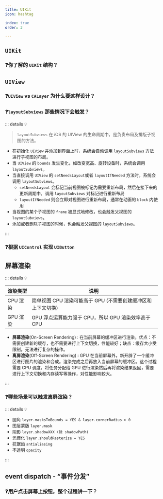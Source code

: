 ```yaml
---
title: UIKit
icon: hashtag

index: true
order: 3

---
```


<!-- more -->

## `UIKit`

### ❓你了解的 `UIKit` 结构？

## `UIView`

### ❓`UIView` vs `CALayer` 为什么要这样设计？

### ❓`layoutSubviews` 那些情况下会触发？

::: details 💡

  > `layoutSubviews` 在 iOS 的 UIView 的生命周期中，是负责布局及排版子视图的方法。

  - 在初始化 `UIView` 并添加到界面上时，系统会自动调用 `layoutSubviews` 方法进行子视图的布局。
  - 当 `UIView` 的 `bounds` 发生变化，如改变宽高、旋转设备时，系统会调用 `layoutSubviews`。
  - 当直接调用 `UIView` 的 `setNeedsLayout`或者 `layoutIfNeeded` 方法时，系统会调用 `layoutSubviews`。
    * `setNeedsLayout` 会标记当前视图被标记为需要重新布局，然后在接下来的更新周期中，调用 `layoutSubviews` 对标记进行重新布局
    * `layoutIfNeeded` 则会立即对视图进行重新布局，通常在动画的 `block` 内使用
  - 当视图的某个子视图的 `frame` 被显式地修改，也会触发父视图的 `layoutSubviews`。
  - 添加或者删除子视图的时候，也会触发父视图的 `layoutSubviews`。

:::

### ❓根据 `UIControl` 实现 `UIButton`

## 屏幕渲染

::: details 💡

  | 渲染类型 | 说明
  | --- | ---
  | CPU 渲染 | 简单视图 CPU 渲染可能高于 GPU (不需要创建缓冲区和上下文切换)
  | GPU 渲染 | GPU 浮点运算能力强于 CPU，所以 GPU 渲染效率高于 CPU

  * **屏幕渲染**(On-Screen Rendering) : 在当前屏幕的缓冲区进行渲染。优点：不需要创建新的缓存，也不需要进行上下文切换，性能较好；缺点：缓存大小受限制，无法进行复杂的操作。
  * **离屏渲染**(Off-Screen Rendering) : GPU 在当前屏幕外，新开辟了一个缓冲区进行图片的渲染和合成。渲染完成之后再放入当前屏幕的缓冲区。这个过程需要 CPU 调度，将任务分配给 GPU 进行渲染然后再将渲染结果返回，需要进行上下文切换和内存读写等操作，对性能影响较大。
  
:::
  
### ❓哪些场景可以触发离屏渲染？
  
::: details 💡
  
  * 圆角 `layer.masksToBounds = YES & layer.cornerRadius > 0`
  * 图层蒙版 `layer.mask`
  * 阴影 `layer.shadowXXX (除 shadowPath)`
  * 光栅化 `layer.shouldRasterize = YES`
  * 抗锯齿 `antialiasing`
  * 不透明 `opacity`

:::

## event dispatch - “事件分发”

### ❓用户点击屏幕上按钮，整个过程讲一下？
